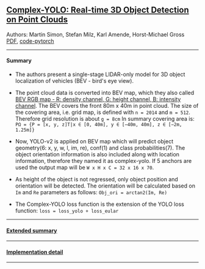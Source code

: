 ## [Complex-YOLO: Real-time 3D Object Detection on Point Clouds](https://arxiv.org/pdf/1803.06199.pdf)  
Authors: Martin Simon, Stefan Milz, Karl Amende, Horst-Michael Gross  
[PDF](https://arxiv.org/pdf/1803.06199.pdf), [code-pytorch](https://github.com/AI-liu/Complex-YOLO)
****
#### Summary

* The authors present a single-stage LIDAR-only model for 3D object localization of vehicles (BEV - bird's eye view).   

* The point cloud data is converted into BEV map, which they also called [BEV RGB map - R: density channel, G: height channel, B: intensity channel](https://github.com/AI-liu/Complex-YOLO/blob/master/utils.py#L31).
  The BEV covers the front 80m x 40m in point cloud. The size of the covering area, i.e. grid map, is defined with `n = 2014` and `m = 512`.
  Therefore grid resolution is about `g = 8cm` In summary covering area is: `PΩ = {P = [x, y, z]T|x ∈ [0, 40m], y ∈ [−40m, 40m], z ∈ [−2m, 1.25m]}` 

* Now, YOLO-v2 is applied on BEV map which will predict object geometry(6: x, y, w, l, im, re), conf(1) and class probabilities(7).
The object orientation information is also included along with location information, therefore they named it as complex-yolo. 
If 5 anchors are used the output map will be `W x H x C = 32 x 16 x 70`.  

* As height of the object is not regressed, only object position and orientation will be detected. The orientation will be calculated based on `Im` and `Re`
parameters as follows: `Obj_ori = arctan2(Im, Re)`  

* The Complex-YOLO loss function is the extension of the YOLO loss function: `loss = loss_yolo + loss_eular`
****
#### [Extended summary](./Complex-yolo-extended-summary.pdf)
****
#### [Implementation detail]()
****